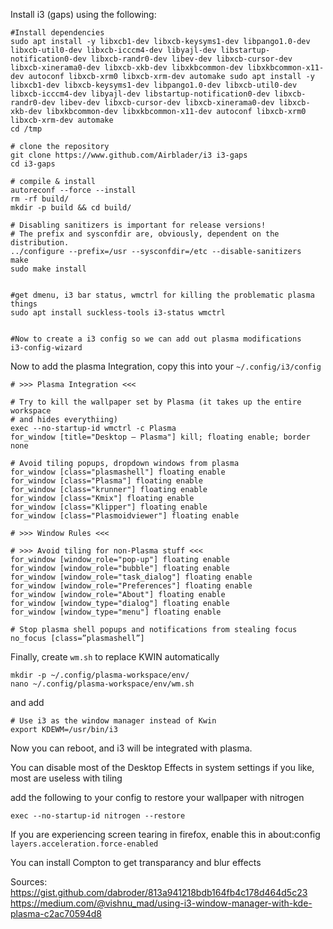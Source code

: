 

Install i3 (gaps) using the following:

```
#Install dependencies
sudo apt install -y libxcb1-dev libxcb-keysyms1-dev libpango1.0-dev libxcb-util0-dev libxcb-icccm4-dev libyajl-dev libstartup-notification0-dev libxcb-randr0-dev libev-dev libxcb-cursor-dev libxcb-xinerama0-dev libxcb-xkb-dev libxkbcommon-dev libxkbcommon-x11-dev autoconf libxcb-xrm0 libxcb-xrm-dev automake sudo apt install -y libxcb1-dev libxcb-keysyms1-dev libpango1.0-dev libxcb-util0-dev libxcb-icccm4-dev libyajl-dev libstartup-notification0-dev libxcb-randr0-dev libev-dev libxcb-cursor-dev libxcb-xinerama0-dev libxcb-xkb-dev libxkbcommon-dev libxkbcommon-x11-dev autoconf libxcb-xrm0 libxcb-xrm-dev automake
cd /tmp

# clone the repository
git clone https://www.github.com/Airblader/i3 i3-gaps
cd i3-gaps

# compile & install
autoreconf --force --install
rm -rf build/
mkdir -p build && cd build/

# Disabling sanitizers is important for release versions!
# The prefix and sysconfdir are, obviously, dependent on the distribution.
../configure --prefix=/usr --sysconfdir=/etc --disable-sanitizers
make
sudo make install


#get dmenu, i3 bar status, wmctrl for killing the problematic plasma things
sudo apt install suckless-tools i3-status wmctrl


#Now to create a i3 config so we can add out plasma modifications
i3-config-wizard

```

Now to add the plasma Integration, copy this into your `~/.config/i3/config`

```
# >>> Plasma Integration <<<

# Try to kill the wallpaper set by Plasma (it takes up the entire workspace
# and hides everythiing)
exec --no-startup-id wmctrl -c Plasma
for_window [title="Desktop — Plasma"] kill; floating enable; border none

# Avoid tiling popups, dropdown windows from plasma
for_window [class="plasmashell"] floating enable
for_window [class="Plasma"] floating enable
for_window [class="krunner"] floating enable
for_window [class="Kmix"] floating enable
for_window [class="Klipper"] floating enable
for_window [class="Plasmoidviewer"] floating enable

# >>> Window Rules <<<

# >>> Avoid tiling for non-Plasma stuff <<<
for_window [window_role="pop-up"] floating enable
for_window [window_role="bubble"] floating enable
for_window [window_role="task_dialog"] floating enable
for_window [window_role="Preferences"] floating enable
for_window [window_role="About"] floating enable 
for_window [window_type="dialog"] floating enable
for_window [window_type="menu"] floating enable

# Stop plasma shell popups and notifications from stealing focus
no_focus [class=”plasmashell”]
```


Finally, create `wm.sh` to replace KWIN automatically
```
mkdir -p ~/.config/plasma-workspace/env/
nano ~/.config/plasma-workspace/env/wm.sh
```

and add 

```
# Use i3 as the window manager instead of Kwin 
export KDEWM=/usr/bin/i3
```

Now you can reboot, and i3 will be integrated with plasma.


You can disable most of the Desktop Effects in system settings if you like, most are useless with tiling

add the following to your config to restore your wallpaper with nitrogen
```
exec --no-startup-id nitrogen --restore
```

If you are experiencing screen tearing in firefox, enable this in about:config
`layers.acceleration.force-enabled`


You can install Compton to get transparancy and blur effects

Sources: 
https://gist.github.com/dabroder/813a941218bdb164fb4c178d464d5c23
https://medium.com/@vishnu_mad/using-i3-window-manager-with-kde-plasma-c2ac70594d8
